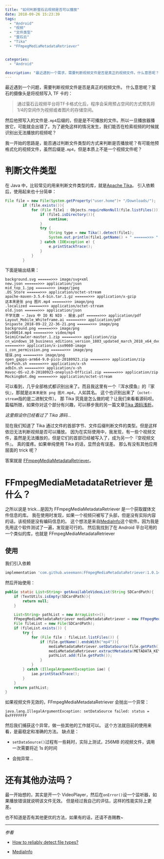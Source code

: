 ```yaml
---
title: "如何判断萤石云视频是否可以播放"
date: 2018-09-26 15:23:39
tags:
  - "Android"
  - "视频"
  - "文件类型"
  - "萤石云"
  - "Tika"
  - "FFmpegMediaMetadataRetriever"


categories:
  - "Android"

description: "最近遇到一个需求，需要判断视频文件是否是真正的视频文件。什么意思呢？因为有一些文件虽然后缀是`.mp4`，但是『它的心』却是其他文件的心。所以一旦播放器播放它，可能就会出错了..."
---
```


最近遇到一个问题，需要判断视频文件是否是真正的视频文件。
什么意思呢？萤石的摄像头是将视频写入 TF 卡的：

> 通过萤石云视频平台将TF卡格式化后，程序会采用预占空间的方式预先将1/4的空间作为视频或者图片的存储空间。

然后他预写入的文件是`.mp4`后缀的，但是是不可播放的文件。所以一旦播放器播放它，可能就会出错了。为了避免这样的情况发生，我们能否在检索视频的时候就识别出无法播放的视频呢？

我一开始的思路是，能否通过判断文件类型的方式来判断是否播放呢？有可能他预格式化的视频文件，虽然后缀是`.mp4`，但是本质上不是一个视频文件呢？

# 判断文件类型
在 Java 中，比较常见的用来判断文件类型的库，就是[Apache Tika](http://tika.apache.org/)。
引入依赖后，使用起来也十分简单：

```java
File file = new File(System.getProperty("user.home")+ "/Downloads/");
        if (file.exists()){
            for (File file1 : Objects.requireNonNull(file.listFiles())){
                if (file1.isDirectory()){
                    continue;
                }
                try {
                    String type = new Tika().detect(file1);
                    System.out.println(file1.getName() + " ======>>> " + type);
                } catch (IOException e) {
                    e.printStackTrace();
                }
            }
        }
```

下面是输出结果：

```shell
background.svg ======>>> image/svg+xml
new.json ======>>> application/json
mid_top_1.jpg ======>>> image/jpeg
.DS_Store ======>>> application/octet-stream
apache-maven-3.5.4-bin.tar.1.gz ======>>> application/x-gzip
这本来是张 png 图片.mp4 ======>>> image/png
.localized ======>>> application/octet-stream
old.json ======>>> application/json
不学无数 — Java 中 IO 和 NIO - 掘金.pdf ======>>> application/pdf
Layout_Mobile_Whiteframe.ai ======>>> application/pdf
Snipaste_2018-09-22_22-36-21.png ======>>> image/png
background.png ======>>> image/png
hiv00014.mp4 ======>>> video/mp4
SeimiCrawler-master.1.zip ======>>> application/zip
cn_windows_10_business_editions_version_1803_updated_march_2018_x64_dvd_12063730.iso ======>>> application/x-iso9660-image
i_con_permission.png ======>>> image/png
错误.png ======>>> image/png
open_gapps-arm64-9.0-pico-20180923.zip ======>>> application/zip
forPush.sh ======>>> application/x-sh
adbIn.sh ======>>> application/x-sh
Havoc-OS-v2.0-20180923-oneplus3-Official.zip ======>>> application/zip
MockingBot.dmg ======>>> application/octet-stream
```

可以看到，几乎全部格式都识别出来了。而且我这里有一个『浑水摸鱼』的『家伙』，那就是`这本来是张 png 图片.mp4`，人如其名。
这个也识别出来了（`octet-stream`指的是二进制文件）。
那 Tika 究竟是怎么做的呢？让我们来看看源码呗。
篇幅所限，如果你对这个部分有兴趣，可以移步我的另一篇文章[Tika 源码浅析](https://blog.rosuh.me/tika-source-code-analysis/)。

*这里假设你已经看过了 Tika 源码...*

现在我们知道了 Tika 通过文件的首部字节、文件后缀判断文件的类型。但是这样依旧无法判断视频是否可以播放。
因为在实际使用中，我发现，有一些个视频文件，虽然是无法播放的，但是它们的首部已经被写入了，成为另一个『空视频文件』。
真的蛋疼。如果单纯使用 Tika 的话，显然会有误差。
那么有没有其他应用层面的 trick 呢？

答案就是 [FFmpegMediaMetadataRetriever](https://github.com/wseemann/FFmpegMediaMetadataRetriever)。

# FFmpegMediaMetadataRetriever 是什么？

之所以说是 trick...是因为 FFmpegMediaMetadataRetriever 是一个获取媒体文件信息的库。
我在使用时发现，如果一个视频只被写了头部，但是没有实际内容的话，该视频是没有编码信息的。
这个想法是来自[MediaInfo](https://zh.wikipedia.org/zh-hans/MediaInfo)这个软件。因为我是先用这个软件测试了一遍，发现是可行的。
然后我找到了在 Android 平台可用的一个类似的库，也就是 FFmpegMediaMetadataRetriever

## 使用

我们引入依赖

```gradle
implementation 'com.github.wseemann:FFmpegMediaMetadataRetriever:1.0.14'
```

然后开始使用：

```java
public static List<String> getAvailableVideoList(String SDCardPath){
    if (TextUtils.isEmpty(SDCardPath)){
        return null;
    }

    List<String> pathList = new ArrayList<>();
    FFmpegMediaMetadataRetriever mediaMetadataRetriever = new FFmpegMediaMetadataRetriever();
    File fileList = new File(SDCardPath);
    if (fileList.exists()) {
        try {
            for (File file : fileList.listFiles()) {
                if (file.getName().endsWith("mp4")){
                    mediaMetadataRetriever.setDataSource(file.getPath());
                    mediaMetadataRetriever.extractMetadata(METADATA_KEY_VIDEO_CODEC);
                    pathList.add(file.getPath());
                }
            }
        } catch (IllegalArgumentException iae) {
            iae.printStackTrace();
        }
    }
    return pathList;
}
```

如果视频文件无效的，FFmpegMediaMetadataRetriever 会抛出一个异常：

```shell
java.lang.IllegalArgumentException: setDataSource failed: status = 0xFFFFFFFF
```

然后我们捕获这个异常，做一些其他的工作就可以。
这个方法就目前的使用来看，是最稳定和准确的方法。
缺点是：

- `setDataSource()`过程有一些耗时，实际上测试，256MB 的视频文件，调用一次需要将近 1s 的时间

- 会抛异常...

# 还有其他办法吗？

最一开始想的，其实是开一个 VideoPlayer，然后在`onError()`设一个监听器，如果播放错误就说明该文件无效。
但是经过我自己的评估，这样的性能实际上更差。

也不知道是否有其他更优的方法，如果有的话，还请不吝赐教~



-----

*参看*

- [How to reliably detect file types?](https://stackoverflow.com/questions/9738597/how-to-reliably-detect-file-types)

- [MediaInfo](https://zh.wikipedia.org/wiki/MediaInfo)